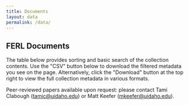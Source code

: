 ```yaml
---
title: Documents
layout: data
permalink: /data/
---
```


## FERL Documents

The table below provides sorting and basic search of the collection contents. 
Use the "CSV" button below to download the filtered metadata you see on the page. 
Alternatively, click the "Download" button at the top right to view the full collection metadata in various formats. 

Peer-reviewed papers available upon request: please contact Tami Clabough (tamic@uidaho.edu) or Matt Keefer (mkeefer@uidaho.edu).
